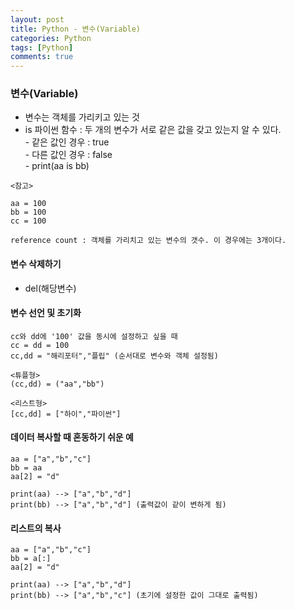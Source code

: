 ```yaml
---
layout: post
title: Python - 변수(Variable)
categories: Python
tags: [Python]
comments: true
---
```


### 변수(Variable)
-  변수는 객체를 가리키고 있는 것
-  is 파이썬 함수 : 두 개의 변수가 서로 같은 값을 갖고 있는지 알 수 있다. <br> - 같은 값인 경우 : true <br> - 다른 값인 경우 : false <br> - print(aa is bb)

```
<참고>

aa = 100
bb = 100
cc = 100

reference count : 객체를 가리치고 있는 변수의 갯수. 이 경우에는 3개이다.
```

#### 변수 삭제하기
- del(해당변수)

#### 변수 선언 및 초기화
```
cc와 dd에 '100' 값을 동시에 설정하고 싶을 때
cc = dd = 100
cc,dd = "해리포터","플립" (순서대로 변수와 객체 설정됨)
```
```
<튜플형>
(cc,dd) = ("aa","bb")

<리스트형>
[cc,dd] = ["하이","파이썬"]
```

#### 데이터 복사할 때 혼동하기 쉬운 예
```
aa = ["a","b","c"]
bb = aa
aa[2] = "d"

print(aa) --> ["a","b","d"]
print(bb) --> ["a","b","d"] (출력값이 같이 변하게 됨)
```

#### 리스트의 복사
```
aa = ["a","b","c"]
bb = a[:]
aa[2] = "d"

print(aa) --> ["a","b","d"]
print(bb) --> ["a","b","c"] (초기에 설정한 값이 그대로 출력됨)
```
